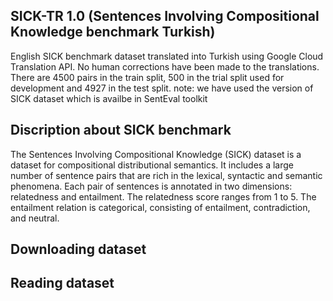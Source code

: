 ## SICK-TR 1.0  (Sentences Involving Compositional Knowledge benchmark Turkish)

English SICK benchmark dataset translated into Turkish using Google Cloud Translation API. 
No human corrections have been made to the translations.
There are 4500 pairs in the train split, 500 in the trial split used for development and 4927 in the test split. 
note: we have used the version of SICK dataset which is availbe in SentEval toolkit

## Discription about SICK benchmark

The Sentences Involving Compositional Knowledge (SICK) dataset is a dataset for compositional distributional semantics. It includes a large number of sentence pairs that are rich in the lexical, syntactic and semantic phenomena. Each pair of sentences is annotated in two dimensions: relatedness and entailment. The relatedness score ranges from 1 to 5. The entailment relation is categorical, consisting of entailment, contradiction, and neutral. 

## Downloading dataset

## Reading dataset
